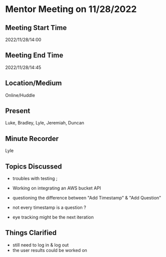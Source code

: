 # Mentor Meeting on 11/28/2022

## Meeting Start Time

2022/11/28/14:00

## Meeting End Time

2022/11/28/14:45

## Location/Medium

Online/Huddle

## Present
Luke, Bradley, Lyle, Jeremiah, Duncan

## Minute Recorder

Lyle

## Topics Discussed

 - troubles with testing ;

 - Working on integrating an AWS bucket API

 - questioning the difference between "Add Timestamp" & "Add Question"
 
 - not every timestamp is a question ?

 - eye tracking might be the next iteration 

## Things Clarified
 - still need to log in & log out 
 - the user results could be worked on 
